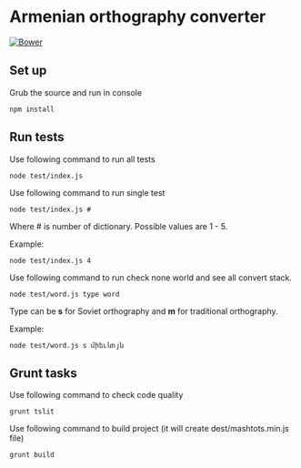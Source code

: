 # Armenian orthography converter

[![Bower](https://img.shields.io/bower/v/bootstrap.svg?style=flat-square)](https://github.com/instigatetcf/armenian-orthography-converter/)

## Set up

Grub the source and run in console

    npm install

## Run tests

Use following command to run all tests

    node test/index.js

Use following command to run single test

    node test/index.js #

Where # is number of dictionary. Possible values are 1 - 5.

Example:

    node test/index.js 4

Use following command to run check none world and see all convert stack.

    node test/word.js type word

Type can be **s** for Soviet orthography and **m** for traditional orthography.

Example:

    node test/word.js s միեւնոյն

## Grunt tasks

Use following command to check code quality

    grunt tslit

Use following command to build project (it will create dest/mashtots.min.js file)

    grunt build
